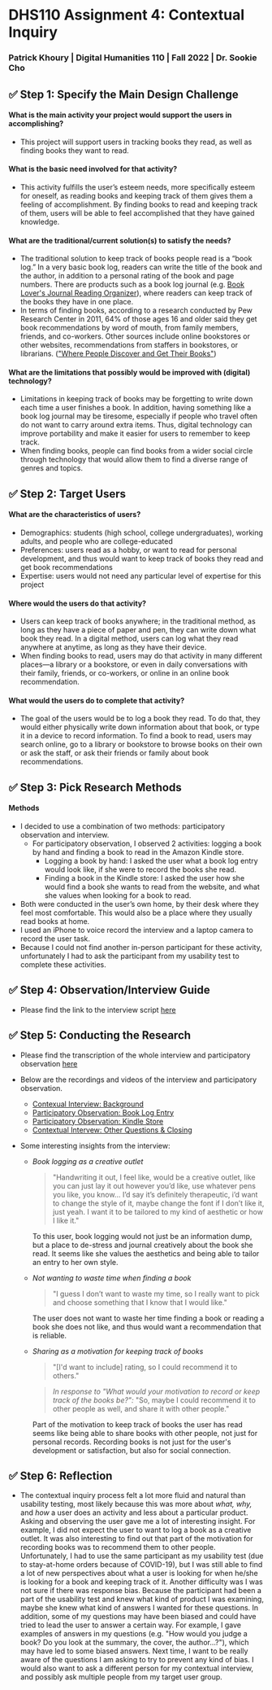 # DHS110 Assignment 4: Contextual Inquiry

### Patrick Khoury | Digital Humanities 110 | Fall 2022 | Dr. Sookie Cho 


## ✅ Step 1: Specify the Main Design Challenge

#### What is the main activity your project would support the users in accomplishing?  
* This project will support users in tracking books they read, as well as finding books they want to read. 

#### What is the basic need involved for that activity? 
* This activity fulfills the user’s esteem needs, more specifically esteem for oneself, 
as reading books and keeping track of them gives them a feeling of accomplishment. 
By finding books to read and keeping track of them, users will be able to feel accomplished that they have gained knowledge.

#### What are the traditional/current solution(s) to satisfy the needs?
* The traditional solution to keep track of books people read is a “book log.” 
In a very basic book log, readers can write the title of the book and the author, 
in addition to a personal rating of the book and page numbers. 
There are products such as a book log journal (e.g. [Book Lover's Journal Reading Organizer](https://www.amazon.com/Book-Lovers-Journal-Reading-Organizer/dp/1441304827/ref=sr_1_3?dchild=1&keywords=book+log&qid=1587935107&sr=8-3)), 
where readers can keep track of the books they have in one place. 
* In terms of finding books, according to a research conducted by Pew Research Center in 2011, 
64% of those ages 16 and older said they get book recommendations by word of mouth, from family members, 
friends, and co-workers. Other sources include online bookstores or other websites, 
recommendations from staffers in bookstores, or librarians. (["Where People Discover and Get Their Books"](https://www.pewresearch.org/internet/2012/06/22/part-2-where-people-discover-and-get-their-books/)) 

#### What are the limitations that possibly would be improved with (digital) technology?
* Limitations in keeping track of books may be forgetting to write down each time a user finishes a book. 
In addition, having something like a book log journal may be tiresome, especially if people who travel often 
do not want to carry around extra items. Thus, digital technology can improve portability and make it easier 
for users to remember to keep track. 
* When finding books, people can find books from a wider social circle through technology that would 
allow them to find a diverse range of genres and topics. 


## ✅ Step 2: Target Users

#### What are the characteristics of users?
* Demographics: students (high school, college undergraduates), working adults, and people who are college-educated
* Preferences: users read as a hobby, or want to read for personal development, 
and thus would want to keep track of books they read and get book recommendations
* Expertise: users would not need any particular level of expertise for this project

#### Where would the users do that activity?
* Users can keep track of books anywhere; in the traditional method, as long as they have a piece of 
paper and pen, they can write down what book they read. 
In a digital method, users can log what they read anywhere at anytime, as long as they have their device.
* When finding books to read, users may do that activity in many different places—a library or a bookstore, 
or even in daily conversations with their family, friends, or co-workers, or online in an online book recommendation.  

#### What would the users do to complete that activity?
* The goal of the users would be to log a book they read. To do that, they would either physically write down 
information about that book, or type it in a device to record information. To find a book to read, users may search online, 
go to a library or bookstore to browse books on their own or ask the staff, or ask their friends or family 
about book recommendations.


## ✅ Step 3: Pick Research Methods

#### Methods
* I decided to use a combination of two methods: participatory observation and interview. 
  * For participatory observation, I observed 2 activities: logging a book by hand and finding a book to read in
  the Amazon Kindle store.
    * Logging a book by hand: I asked the user what a book log entry would look like, if she were to record the books she read.
    * Finding a book in the Kindle store: I asked the user how she would find a book she wants to read from the website, and 
    what she values when looking for a book to read.
* Both were conducted in the user’s own home, by their desk where they feel most comfortable. 
This would also be a place where they usually read books at home.
* I used an iPhone to voice record the interview and a laptop camera to record the user task.
* Because I could not find another in-person participant for these activity, unfortunately I had to ask the participant
from my usability test to complete these activities.


## ✅ Step 4: Observation/Interview Guide

* Please find the link to the interview script [here](https://docs.google.com/document/d/1i0znLajtlR_9z4bvBqKQ9ZvDezMEaCykXa7UDnbmnvY/edit?usp=sharing)


## ✅ Step 5: Conducting the Research

* Please find the transcription of the whole interview and participatory observation [here](https://docs.google.com/document/d/1ntXiUR08Zort2SHEj1qfp0-OA8j3um7zz1YcoXGM_vE/edit?usp=sharing)
* Below are the recordings and videos of the interview and participatory observation.
  * [Contexual Interview: Background](https://drive.google.com/file/d/1i8xkxGMW0dNbgoQh6Y8oIw7sGe4HS3sP/view?usp=sharing)
  * [Participatory Observation: Book Log Entry](https://drive.google.com/file/d/1a6Z54MJ6QVlY1PFlMVPBQbS5MiHW0VDS/view?usp=sharing)
  * [Participatory Observation: Kindle Store](https://drive.google.com/file/d/1deuHFWOM8IM9smYEeMUHy1REGij0QI8q/view?usp=sharing)
  * [Contextual Intervew: Other Questions & Closing](https://drive.google.com/file/d/1meUJAbnnbLskso-EQBxfQaAuH9I88YAC/view?usp=sharing)

* Some interesting insights from the interview:
  * *Book logging as a creative outlet*
  
    > "Handwriting it out, I feel like, would be a creative outlet, 
    like you can just lay it out however you’d like, use whatever pens you like, you know... I’d say it’s definitely 
    therapeutic, i’d want to change the style of it, maybe change the font if I don’t like it, just yeah. 
    I want it to be tailored to my kind of aesthetic or how I like it."
    
    To this user, book logging would not just be an information dump, but a place to de-stress and journal creatively about
    the book she read. It seems like she values the aesthetics and being able to tailor an entry to her own style.
    
  * *Not wanting to waste time when finding a book*
  
    > "I guess I don’t want to waste my time, so I really want to pick and choose something that I know that I would like."
    
    The user does not want to waste her time finding a book or reading a book she does not like, and thus would want a recommendation
    that is reliable.
   
  * *Sharing as a motivation for keeping track of books*
  
    > "[I'd want to include] rating, so I could recommend it to others."
    
    > *In response to "What would your motivation to record or keep track of the books be?":* 
    "So, maybe I could recommend it to other people as well, and share it with other people."
    
    Part of the motivation to keep track of books the user has read seems like being able to share books with other people,
    not just for personal records. Recording books is not just for the user's development or satisfaction, but also for 
    social connection.


## ✅ Step 6: Reflection

* The contextual inquiry process felt a lot more fluid and natural than usability testing, most likely because this was more
about *what, why,* and *how* a user does an activity and less about a particular product. Asking and observing the user gave
me a lot of interesting insight. For example, I did not expect the user to want to log a book as a creative outlet. It was also
interesting to find out that part of the motivation for recording books was to recommend them to other people. Unfortunately, I
had to use the same participant as my usability test (due to stay-at-home orders because of COVID-19), but I was still able
to find a lot of new perspectives about what a user is looking for when he/she is looking for a book and keeping track of it.
Another difficulty was I was not sure if there was response bias. Because the participant had been a part of the usability 
test and knew what kind of product I was examining, maybe she knew what kind of answers I wanted for these questions. In 
addition, some of my questions may have been biased and could have tried to lead the user to answer a certain way. For example, I
gave examples of answers in my questions (e.g. "How would you judge a book? Do you look at the summary, the cover, the author...?"),
which may have led to some biased answers. Next time, I want to be really aware of the questions I am asking to try to prevent
any kind of bias. I would also want to ask a different person for my contextual interview, and possibly ask multiple people from my target
user group. 







